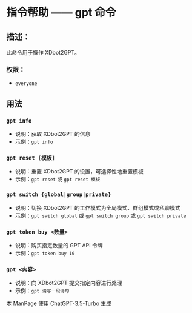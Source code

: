 # 指令帮助 —— gpt 命令

## 描述：
此命令用于操作 XDbot2GPT。

### 权限：

- `everyone`

## 用法

### `gpt info`

- 说明：获取 XDbot2GPT 的信息
- 示例：`gpt info`

### `gpt reset [模板]`

- 说明：重置 XDbot2GPT 的设置，可选择性地重置模板
- 示例：`gpt reset` 或 `gpt reset 模板`

### `gpt switch {global|group|private}`

- 说明：切换 XDbot2GPT 的工作模式为全局模式、群组模式或私聊模式
- 示例：`gpt switch global` 或 `gpt switch group` 或 `gpt switch private`

### `gpt token buy <数量>`

- 说明：购买指定数量的 GPT API 令牌
- 示例：`gpt token buy 10`

### `gpt <内容>`

- 说明：向 XDbot2GPT 提交指定内容进行处理
- 示例：`gpt 请写一段诗句`

本 ManPage 使用 ChatGPT-3.5-Turbo 生成